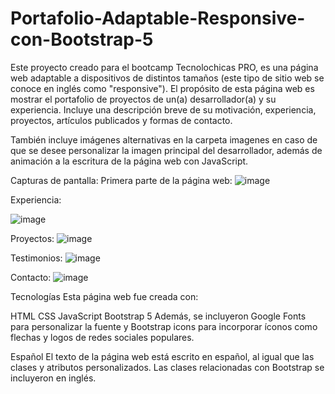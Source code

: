 # Portafolio-Adaptable-Responsive-con-Bootstrap-5
Este proyecto creado para el bootcamp Tecnolochicas PRO, es una página web adaptable a dispositivos de distintos tamaños (este tipo de sitio web se conoce en inglés como "responsive").
El propósito de esta página web es mostrar el portafolio de proyectos de un(a) desarrollador(a) y su experiencia. Incluye una descripción breve de su motivación, experiencia, proyectos, artículos publicados y formas de contacto.

También incluye imágenes alternativas en la carpeta imagenes en caso de que se desee personalizar la imagen principal del desarrollador, además de animación a la escritura de la página web con JavaScript.

Capturas de pantalla:
Primera parte de la página web:
![image](https://github.com/juanitajimenez1/Portafolio-Adaptable-Responsive-con-Bootstrap-5/assets/152940347/e1bc0930-8027-4d3b-b7d5-8925f2a3e38e)

Experiencia:

![image](https://github.com/juanitajimenez1/Portafolio-Adaptable-Responsive-con-Bootstrap-5/assets/152940347/e6c9f0ec-431d-4b98-86dd-6d1b05211161)

Proyectos:
![image](https://github.com/juanitajimenez1/Portafolio-Adaptable-Responsive-con-Bootstrap-5/assets/152940347/589f4469-f6e4-461a-b892-0176d493e47d)

Testimonios:
![image](https://github.com/juanitajimenez1/Portafolio-Adaptable-Responsive-con-Bootstrap-5/assets/152940347/98f32e88-0461-4ce0-87a7-f150fe905bc0)

Contacto:
![image](https://github.com/juanitajimenez1/Portafolio-Adaptable-Responsive-con-Bootstrap-5/assets/152940347/44471d49-71c2-40fc-b686-7642ba8f7c1b)

Tecnologías
Esta página web fue creada con:

HTML
CSS
JavaScript
Bootstrap 5
Además, se incluyeron Google Fonts para personalizar la fuente y Bootstrap icons para incorporar íconos como flechas y logos de redes sociales populares.

Español
El texto de la página web está escrito en español, al igual que las clases y atributos personalizados. Las clases relacionadas con Bootstrap se incluyeron en inglés.

